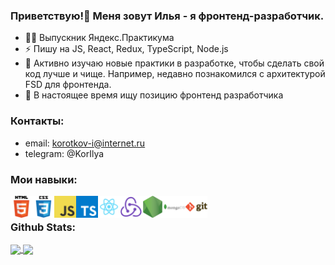 ### Приветствую!👋 Меня зовут Илья - я фронтенд-разработчик.

- 👨‍🎓 Выпускник Яндекс.Практикума
- ⚡ Пишу на JS, React, Redux, TypeScript, Node.js
- 🌱 Активно изучаю новые практики в разработке, чтобы сделать свой код лучше и чище. Например, недавно познакомился с архитектурой FSD для фронтенда.
- 🔭 В настоящее время ищу позицию фронтенд разработчика

### Контакты:
- email: korotkov-i@internet.ru
- telegram: @KorIlya

### Мои навыки:

<img align="left" alt="HTML5" width="35px" src="https://raw.githubusercontent.com/github/explore/80688e429a7d4ef2fca1e82350fe8e3517d3494d/topics/html/html.png" />
<img align="left" alt="CSS3" width="35px" src="https://raw.githubusercontent.com/github/explore/80688e429a7d4ef2fca1e82350fe8e3517d3494d/topics/css/css.png" />
<img align="left" alt="JavaScript" width="35px" src="https://raw.githubusercontent.com/github/explore/80688e429a7d4ef2fca1e82350fe8e3517d3494d/topics/javascript/javascript.png" />
<img align="left" alt="JavaScript" width="35px" src="https://raw.githubusercontent.com/github/explore/80688e429a7d4ef2fca1e82350fe8e3517d3494d/topics/typescript/typescript.png" />
<img align="left" alt="React" width="35px" src="https://raw.githubusercontent.com/github/explore/80688e429a7d4ef2fca1e82350fe8e3517d3494d/topics/react/react.png" />
<img align="left" alt="Redux" width="35px" src="https://raw.githubusercontent.com/github/explore/80688e429a7d4ef2fca1e82350fe8e3517d3494d/topics/redux/redux.png" />
<img align="left" alt="Node.js" width="35px" src="https://raw.githubusercontent.com/github/explore/80688e429a7d4ef2fca1e82350fe8e3517d3494d/topics/nodejs/nodejs.png" />
<img align="left" alt="MongoDB" width="35px" src="https://raw.githubusercontent.com/github/explore/80688e429a7d4ef2fca1e82350fe8e3517d3494d/topics/mongodb/mongodb.png" />
<img align="left" alt="Git" width="35px" src="https://raw.githubusercontent.com/github/explore/80688e429a7d4ef2fca1e82350fe8e3517d3494d/topics/git/git.png" />


<br />

### Github Stats:

<a href="https://github.com/AiranBalor">
  <img align="center" src="https://github-readme-stats.vercel.app/api/top-langs/?username=AiranBalor&theme=nord&line_height=27&hide_langs_below=1&layout=compact" />
</a>
<a href="https://github.com/AiranBalor">
 <img align="center" src="https://github-readme-stats.vercel.app/api?username=AiranBalor&show_icons=true&theme=nord&line_height=27" />
</a>

<!--
**AiranBalor/AiranBalor** is a ✨ _special_ ✨ repository because its `README.md` (this file) appears on your GitHub profile.

Here are some ideas to get you started:

- 🔭 I’m currently working on ...
- 🌱 I’m currently learning ...
- 👯 I’m looking to collaborate on ...
- 🤔 I’m looking for help with ...
- 💬 Ask me about ...
- 📫 How to reach me: ...
- 😄 Pronouns: ...
- ⚡ Fun fact: ...
-->
